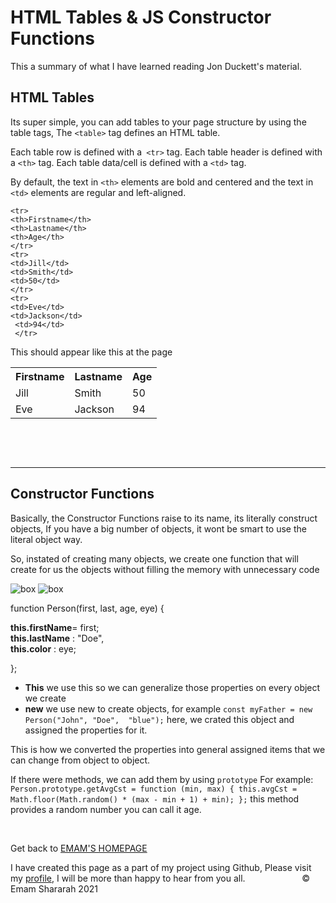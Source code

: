 # HTML Tables & JS Constructor Functions

This a summary of what I have learned reading Jon Duckett's material.

## HTML Tables

Its super simple, you can add tables to your page structure by using the table tags, The `<table>` tag defines an HTML table.

Each table row is defined with a` <tr>` tag. Each table header is defined with a `<th>` tag. Each table data/cell is defined with a `<td>` tag.

By default, the text in `<th>` elements are bold and centered and the text in `<td>` elements are regular and left-aligned.


`<tr>` <br>
    `<th>Firstname</th>`<br>
    `<th>Lastname</th>`<br>
    `<th>Age</th>`<br>
  `</tr>`<br>
  `<tr>`<br>
    `<td>Jill</td>`<br>
    `<td>Smith</td>`<br>
    `<td>50</td>`<br>
  `</tr>`<br>
  `<tr>`<br>
    `<td>Eve</td>`<br>
    `<td>Jackson</td>`<br>
   ` <td>94</td>`<br>
 ` </tr>`



This should appear like this at the page 

<table style="width:100%">
  <tr>
    <th>Firstname</th>
    <th>Lastname</th>
    <th>Age</th>
  </tr>
  <tr>
    <td>Jill</td>
    <td>Smith</td>
    <td>50</td>
  </tr>
  <tr>
    <td>Eve</td>
    <td>Jackson</td>
    <td>94</td>
  </tr>
</table>

&nbsp;




 
&nbsp;


  <hr>

## Constructor Functions

Basically, the Constructor Functions raise to its name, its literally construct objects, If you have a big number of objects, it wont be smart to use the literal object way.

So, instated of creating many objects, we create one function that will create for us the objects without filling the memory with unnecessary code

![box](https://miro.medium.com/max/756/1*pp_oBq5mUaxOcyTiT3cnZQ.png)
![box](https://miro.medium.com/max/756/1*FV5pGUFrVhshmxQI9WdsuA.png)



function Person(first, last, age, eye) {

  **this.firstName**= first;<br>
  **this.lastName** : "Doe",<br>
  **this.color**       : eye;<br>
 
};

* **This** we use this so we can generalize those properties on every object we create
*  **new** we use new to create objects, for example `const myFather = new Person("John", "Doe",  "blue");` here, we crated this object and assigned the properties for it.


This is how we converted the properties into general assigned items that we can change from object to object. 

If there were methods, we can add them by using `prototype`
For example: 
`Person.prototype.getAvgCst = function (min, max) {
  this.avgCst = Math.floor(Math.random() * (max - min + 1) + min);
};` this method provides a random number you can call it age.




&nbsp;

Get back to [EMAM'S HOMEPAGE](https://emam96.github.io/reading-notes/)

 I have created this page as a part of my project using Github, Please visit my [profile](https://github.com/Emam96), I will be more than happy to hear from you all.      &nbsp;        &nbsp;       &nbsp;   &nbsp;&nbsp;&nbsp;&nbsp;&nbsp;&nbsp;&nbsp;&nbsp;&nbsp;&nbsp;&nbsp;&nbsp;&nbsp;&nbsp;&nbsp;      © Emam Shararah 2021